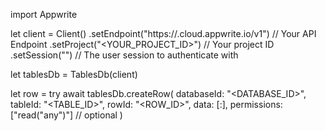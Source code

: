 import Appwrite

let client = Client()
    .setEndpoint("https://<REGION>.cloud.appwrite.io/v1") // Your API Endpoint
    .setProject("<YOUR_PROJECT_ID>") // Your project ID
    .setSession("") // The user session to authenticate with

let tablesDb = TablesDb(client)

let row = try await tablesDb.createRow(
    databaseId: "<DATABASE_ID>",
    tableId: "<TABLE_ID>",
    rowId: "<ROW_ID>",
    data: [:],
    permissions: ["read("any")"] // optional
)

